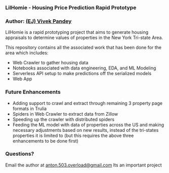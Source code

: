 ### LilHomie - Housing Price Prediction Rapid Prototype

### Author: [(EJ) Vivek Pandey](https://viveckh.com)

LilHomie is a rapid prototyping project that aims to generate housing appraisals to determine values of properties in the New York Tri-state Area. 

This repository contains all the associated work that has been done for the area which includes:
* Web Crawler to gather housing data
* Notebooks associated with data engineering, EDA, and ML Modeling
* Serverless API setup to make predictions off the serialized models
* Web App

### Future Enhancements
* Adding support to crawl and extract through remaining 3 property page formats in Trulia
* Spiders in Web Crawler to extract data from Zillow
* Speeding up the crawler with distributed spiders
* Feeding the ML model with data of properties across the US and making necessary adjustments based on new results, instead of the tri-states properties it is limited to (but this requires the above three enhancements to be done first)


### Questions?
Email the author at anton.503.overload@gmail.com
Its an important project